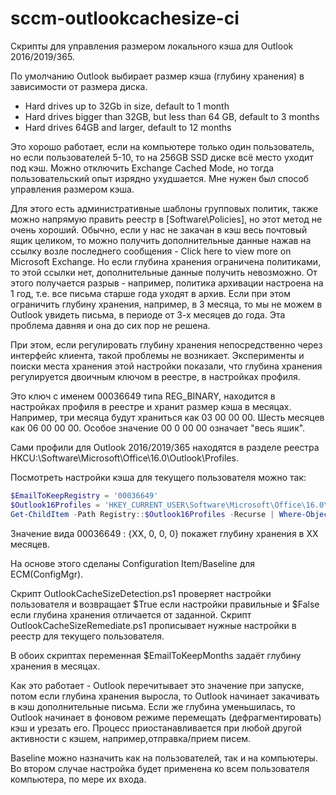 # sccm-outlookcachesize-ci

Скрипты для управления размером локального кэша для Outlook 2016/2019/365.

По умолчанию Outlook выбирает размер кэша (глубину хранения) в зависимости от размера диска.

- Hard drives up to 32Gb in size, default to 1 month
- Hard drives bigger than 32GB, but less than 64 GB, default to 3 months
- Hard drives 64GB and larger, default to 12 months

Это хорошо работает, если на компьютере только один пользователь, но если пользователей 5-10, то на 256GB SSD диске всё место уходит под кэш.
Можно отключить Exchange Cached Mode, но тогда пользовательский опыт изрядно ухудшается. Мне нужен был способ управления размером кэша.

Для этого есть административные шаблоны групповых политик, также можно напрямую править реестр в [Software\Policies], но этот метод не очень хороший.
Обычно, если у нас не закачан в кэш весь почтовый ящик целиком, то можно получить дополнительные данные нажав на ссылку возле последнего сообщения - 
Click here to view more on Microsoft Exchange. Но если глубина хранения ограничена политиками, то этой ссылки нет, дополнительные данные получить невозможно.
От этого получается разрыв - например, политика архивации настроена на 1 год, т.е. все письма старше года уходят в архив. Если при этом ограничить глубину хранения, например, в 3 месяца,
то мы не можем в Outlook увидеть письма, в периоде от 3-х месяцев до года. Эта проблема давняя и она до сих пор не решена.

При этом, если регулировать глубину хранения непосредственно через интерфейс клиента, такой проблемы не возникает. Эксперименты и поиски места хранения этой настройки показали, 
что глубина хранения регулируется двоичным ключом в реестре, в настройках профиля.

Это ключ с именем 00036649 типа REG_BINARY, находится в настройках профиля в реестре и хранит размер кэша в месяцах. Например, три месяца будут храниться как 03 00 00 00. Шесть месяцев как 06 00 00 00. Особое значение 00 0 00 00 означает "весь яшик". 

Сами профили для Outlook 2016/2019/365 находятся в разделе реестра HKCU:\Software\Microsoft\Office\16.0\Outlook\Profiles\.

Посмотреть настройки кэша для текущего пользователя можно так:
````powershell
$EmailToKeepRegistry = '00036649'
$Outlook16Profiles = 'HKEY_CURRENT_USER\Software\Microsoft\Office\16.0\Outlook\Profiles\'
Get-ChildItem -Path Registry::$Outlook16Profiles -Recurse | Where-Object { $_.Property -eq $EmailToKeepRegistry } | ForEach-Object { (Get-ItemProperty -Path Registry::$_ -Name $EmailToKeepRegistry) }
````
Значение вида 00036649 : {XX, 0, 0, 0} покажет глубину хранения в XX месяцев.

На основе этого сделаны Configuration Item/Baseline для ECM(ConfigMgr).

Скрипт OutlookCacheSizeDetection.ps1 проверяет настройки пользователя и возвращает $True если настройки правильные и $False если глубина хранения отличается от заданной.
Скрипт OutlookCacheSizeRemediate.ps1 прописывает нужные настройки в реестр для текущего пользователя.

В обоих скриптах переменная $EmailToKeepMonths задаёт глубину хранения в месяцах.

Как это работает - Outlook перечитывает это значение при запуске, потом если глубина хранения выросла, то Outlook начинает закачивать в кэш дополнительные письма.
Если же глубина уменьшилась, то Outlook начинает в фоновом режиме перемещать (дефрагментировать) кэш и урезать его. Процесс приостанавливается при любой другой активности c кэшем, например,отправка/прием писем.

Baseline можно назначить как на пользователей, так и на компьютеры. Во втором случае настройка будет применена ко всем пользователя компьютера, по мере их входа.




